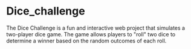 # Dice_challenge
The Dice Challenge is a fun and interactive web project that simulates a two-player dice game. The game allows players to "roll" two dice to determine a winner based on the random outcomes of each roll.
